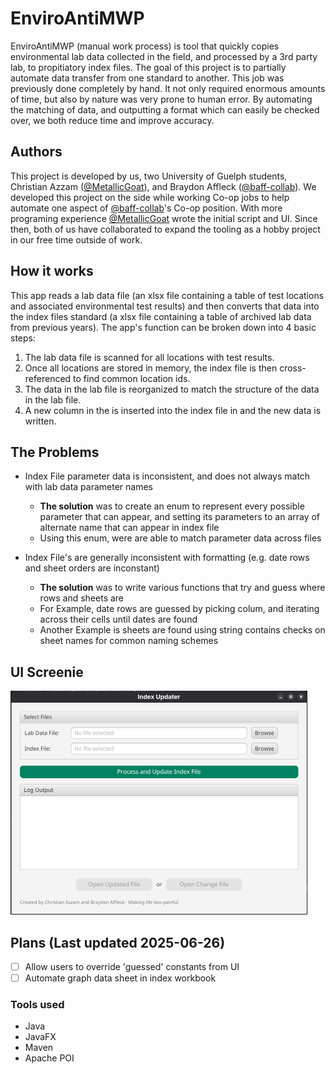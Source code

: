 # EnviroAntiMWP

EnviroAntiMWP (manual work process) is tool that quickly copies environmental lab data collected in the field, 
and processed by a 3rd party lab, to propitiatory index files. The goal of this project 
is to partially automate data transfer from one standard to another. This job was previously done
completely by hand. It not only required enormous amounts of time, but also by nature was very prone to human error.
By automating the matching of data, and outputting a format which can easily be checked over, we both reduce time and
improve accuracy.


## Authors
This project is developed by us, two University of Guelph students, Christian Azzam ([@MetallicGoat](https://github.com/MetallicGoat)), 
and Braydon Affleck ([@baff-collab](https://github.com/baff-collab)). We developed this project on the side while working 
Co-op jobs to help automate one aspect of [@baff-collab](https://github.com/baff-collab)'s Co-op position. With more 
programing experience [@MetallicGoat](https://github.com/MetallicGoat) wrote the initial script and UI. Since then, both
of us have collaborated to expand the tooling as a hobby project in our free time outside of work.


## How it works
This app reads a lab data file (an xlsx file containing a table of test locations and associated
environmental test results) and then converts that data into the index files standard (a xlsx file 
containing a table of archived lab data from previous years). The app's function can
be broken down into 4 basic steps:

1. The lab data file is scanned for all locations with test results. 
2. Once all locations are stored in memory, the index file is then cross-referenced to find common location ids.
3. The data in the lab file is reorganized to match the structure of the data in the lab file.
4. A new column in the is inserted into the index file in and the new data is written.

## The Problems
- Index File parameter data is inconsistent, and does not always match with lab data parameter names
  - **The solution** was to create an enum to represent every possible parameter that can appear, and setting its parameters to an array of alternate name that can appear in index file
  - Using this enum, were are able to match parameter data across files 

- Index File's are generally inconsistent with formatting (e.g. date rows and sheet orders are inconstant)
  - **The solution** was to write various functions that try and guess where rows and sheets are
  - For Example, date rows are guessed by picking colum, and iterating across their cells until dates are found
  - Another Example is sheets are found using string contains checks on sheet names for common naming schemes


## UI Screenie
<img src="assets/OverviewUI-2025-06-26.png" alt="UI Screenie" width="475px" height="358px"/>

## Plans (Last updated 2025-06-26)
- [ ] Allow users to override 'guessed' constants from UI
- [ ] Automate graph data sheet in index workbook

### Tools used
- Java
- JavaFX
- Maven
- Apache POI